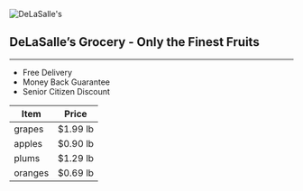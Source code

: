 ![DeLaSalle's](https://home.manhattan.edu/~marc.waldman/images/dls.png)

## DeLaSalle’s Grocery - Only the Finest Fruits
---
- Free Delivery
- Money Back Guarantee
- Senior Citizen Discount

| Item   |   Price |
|--------|---------|
| grapes | $1.99 lb|
| apples | $0.90 lb|
| plums  | $1.29 lb|
| oranges| $0.69 lb|
